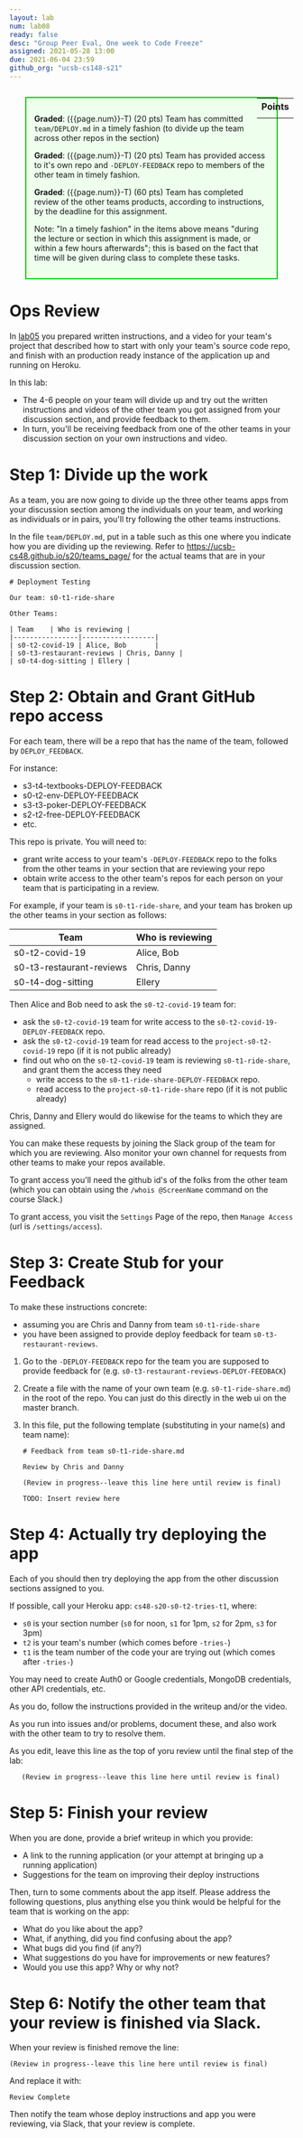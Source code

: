 ```yaml
---
layout: lab
num: lab08
ready: false
desc: "Group Peer Eval, One week to Code Freeze"
assigned: 2021-05-28 13:00
due: 2021-06-04 23:59
github_org: "ucsb-cs148-s21"
---
```


<style>
div.grade { margin: 2em; padding: 1em; border: 2px solid #0c0; background-color: #efe; }   
</style>

<div style="float:right; width: auto;">

<table style="margin-top:1em;">
<tr>
   <th>Points</th>
</tr>
<tr>
   <td class="pointCount"></td>
</tr>
</table>

</div>

<div class="grade" markdown="1">

**Graded**: ({{page.num}}-T) (20 pts) Team has committed `team/DEPLOY.md` in a timely fashion (to divide up the team across other repos in the section)

**Graded**: ({{page.num}}-T) (20 pts) Team has provided access to it's own repo and `-DEPLOY-FEEDBACK` repo to members of the other team in timely fashion.

**Graded**: ({{page.num}}-T) (60 pts) Team has completed review of the other teams products, according to instructions, by the deadline for this assignment.

Note: "In a timely fashion" in the items above means "during the lecture or section in which this assignment is made, or within a few hours afterwards"; this is based
on the fact that time will be given during class to complete these tasks.

</div>


# Ops Review

In [lab05](https://ucsb-cs48.github.io/s20/lab/lab05/) you prepared written instructions, and a video for your team's project that 
described how to start with only your team's source code repo, and finish with an production ready instance of the application
up and running on Heroku.

In this lab:
* The 4-6 people on your team will divide up and try out the written instructions and videos of the other team you got assigned from
  your discussion section, and provide feedback to  them.
* In turn, you'll be receiving feedback from one of the other teams in your discussion section on your own
  instructions and video.


# Step 1: Divide up the work


As a team, you are now going to divide up the three other teams apps from your discussion section among the 
individuals on your team, and working as individuals or in pairs, you'll try following the other teams 
instructions.
   
In the file `team/DEPLOY.md`, put in a table such as this one where you indicate how you are dividing up the 
reviewing.  Refer to <https://ucsb-cs48.github.io/s20/teams_page/> for the actual teams that are in your discussion
section.

```
# Deployment Testing
    
Our team: s0-t1-ride-share

Other Teams:
  
| Team    | Who is reviewing |
|----------------|------------------|
| s0-t2-covid-19 | Alice, Bob       |
| s0-t3-restaurant-reviews | Chris, Danny |
| s0-t4-dog-sitting | Ellery |
```
    
# Step 2: Obtain and Grant GitHub repo access 

For each team, there will be a repo that has the name of the team, followed by `DEPLOY_FEEDBACK`.

For instance:

* s3-t4-textbooks-DEPLOY-FEEDBACK
* s0-t2-env-DEPLOY-FEEDBACK
* s3-t3-poker-DEPLOY-FEEDBACK
* s2-t2-free-DEPLOY-FEEDBACK 
* etc.  

This repo is private.   You will need to:
* grant write access to your team's `-DEPLOY-FEEDBACK` repo to the folks from the other teams in your section that are reviewing your repo
* obtain write access to the other team's repos for each person on your team that is participating in a review.

For example, if your team is `s0-t1-ride-share`, and your team has broken up the other teams in your section as follows:

| Team    | Who is reviewing |
|----------------|------------------|
| s0-t2-covid-19 | Alice, Bob       |
| s0-t3-restaurant-reviews | Chris, Danny |
| s0-t4-dog-sitting | Ellery |

Then Alice and Bob need to ask the `s0-t2-covid-19` team for:
- ask the `s0-t2-covid-19` team for write access to the `s0-t2-covid-19-DEPLOY-FEEDBACK` repo.
- ask the `s0-t2-covid-19` team for read access to the `project-s0-t2-covid-19` repo (if it is not public already)
- find out who on the `s0-t2-covid-19` team is reviewing `s0-t1-ride-share`, and grant them the access they need
  - write access to the `s0-t1-ride-share-DEPLOY-FEEDBACK` repo.
  - read access to the `project-s0-t1-ride-share` repo (if it is not public already)
  

Chris, Danny and Ellery would do likewise for the teams to which they are assigned.

You can make these requests by joining the Slack group of the team for which you are reviewing.  Also monitor your own channel for requests
from other teams to make your repos available.    

To grant access you'll need the github id's of the folks from the other team (which you can obtain
using the `/whois @ScreenName` command on the course Slack.)   

To grant access, you visit the `Settings` Page of the repo, then `Manage Access` (url is `/settings/access`).

# Step 3: Create Stub for your Feedback

To make these instructions concrete: 
* assuming you are Chris and Danny from team `s0-t1-ride-share`
* you have been assigned to provide deploy feedback for team `s0-t3-restaurant-reviews`.

1. Go to the `-DEPLOY-FEEDBACK` repo for the team you are supposed to provide feedback for (e.g. `s0-t3-restaurant-reviews-DEPLOY-FEEDBACK`)
2. Create a file with the name of your own team (e.g. `s0-t1-ride-share.md`) in the root of the repo.  You can just do this directly in the web ui on the master branch.
3. In this file, put the following template (substituting in your name(s) and team name):

   ```
   # Feedback from team s0-t1-ride-share.md

   Review by Chris and Danny
   
   (Review in progress--leave this line here until review is final)
   
   TODO: Insert review here
   
   ```
   
# Step 4: Actually try deploying the app

Each of you should then try deploying the app from the other discussion sections assigned to you.  

If possible, call your Heroku app: `cs48-s20-s0-t2-tries-t1`, where:
* `s0` is your section number (`s0` for noon, `s1` for 1pm, `s2` for 2pm, `s3` for 3pm)
* `t2` is your team's number (which comes before `-tries-`)
* `t1` is the team number of the code your are trying out (which comes after `-tries-`)

You may need to create Auth0 or Google credentials, MongoDB credentials, other API credentials, etc.

As you do, follow the instructions provided in the writeup and/or the video.

As you run into issues and/or problems, document these, and also work with the other team to try to resolve them.

As you edit, leave this line as the top of yoru review until the final step of the lab:

```
   (Review in progress--leave this line here until review is final)
```

# Step 5: Finish your review
 
When you are done, provide a brief writeup in which you provide:

* A link to the running application (or your attempt at bringing up a running application)
* Suggestions for the team on improving their deploy instructions

Then, turn to some comments about the app itself.  Please address the following questions, plus
anything else you think would be helpful for the team that is working on the app:

- What do you like about the app?
- What, if anything, did you find confusing about the app? 
- What bugs did you find (if any?)
- What suggestions do you have for improvements or new features?
- Would you use this app?  Why or why not?

# Step 6: Notify the other team that your review is finished via Slack.

When your review is finished remove the line:

```
(Review in progress--leave this line here until review is final)
```

And replace it with:

```
Review Complete
```

Then notify the team whose deploy instructions and app you were reviewing, via Slack, that your review is complete.





